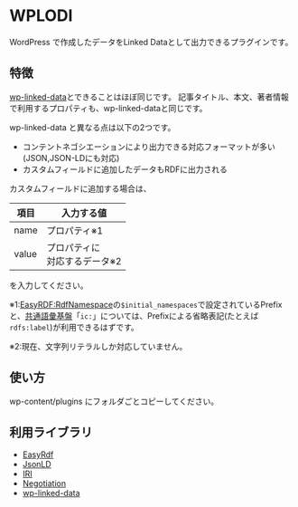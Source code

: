# WPLODI

WordPress で作成したデータをLinked Dataとして出力できるプラグインです。

## 特徴

[wp-linked-data](https://wordpress.org/plugins/wp-linked-data/)とできることはほぼ同じです。
記事タイトル、本文、著者情報で利用するプロパティも、wp-linked-dataと同じです。

wp-linked-data と異なる点は以下の2つです。

- コンテントネゴシエーションにより出力できる対応フォーマットが多い(JSON,JSON-LDにも対応)
- カスタムフィールドに追加したデータもRDFに出力される

カスタムフィールドに追加する場合は、

|項目|入力する値|
|---|---|
|name|プロパティ※1|
|value|プロパティに<br>対応するデータ※2|

を入力してください。

※1:[EasyRDF:RdfNamespace](https://github.com/njh/easyrdf/blob/master/lib/RdfNamespace.php)の`$initial_namespaces`で設定されているPrefixと、[共通語彙基盤](http://imi.ipa.go.jp/ns/core/rdf#)「`ic:`」については、Prefixによる省略表記(たとえば`rdfs:label`)が利用できるはずです。

※2:現在、文字列リテラルしか対応していません。

## 使い方

wp-content/plugins にフォルダごとコピーしてください。

## 利用ライブラリ

- [EasyRdf](http://www.easyrdf.org/)
- [JsonLD](https://github.com/lanthaler/JsonLD)
- [IRI](https://github.com/lanthaler/IRI)
- [Negotiation](http://williamdurand.fr/Negotiation/)
- [wp-linked-data](https://wordpress.org/plugins/wp-linked-data/)
